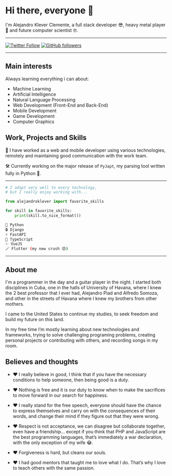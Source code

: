 # Hi there, everyone 👋

I'm Alejandro Klever Clemente, a full stack developer 😎, heavy metal player 🎸 and future computer scientist 🤓.

---

[![Twitter Follow](https://img.shields.io/twitter/follow/aklever4197?label=Follow%20on%20Twitter&color=blue&style=flat&logo=twitter)](https://twitter.com/aklever4197)
[![GitHub followers](https://img.shields.io/github/followers/alejandroklever?label=Follow%20on%20Github&style=flat&color=lightgray&logo=github)](https://github.com/alejandroklever)

---

## Main interests

Always learning everything i can about:

- Machine Learning
- Artificial Intelligence
- Natural Language Processing
- Web Development (Front-End and Back-End)
- Mobile Development
- Game Development
- Computer Graphics

## Work, Projects and Skills

💼 I have worked as a web and mobile developer using various technologies, remotely and maintaining good communication with the work team.

🛠️ Currently working on the major release of `PyJapt`, my parsing tool written fully in Python 🐍.

---

```python
# I adapt very well to every technology,
# but I really enjoy working with...

from alejandroklever import favorite_skills

for skill in favorite_skills:
    print(skill.to_nice_format())
```

```bash
🐍 Python
🔒 Django
⚡ FastAPI
🧩 TypeScript
✨ VueJS
🪄 Flutter (my new crush 😍)
```

---

## About me

I'm a programmer in the day and a guitar player in the night. I started both disciplines in Cuba, one in the halls of University of Havana, where I knew the 2 best professor that I ever had, Alejandro Piad and Alfredo Somoza, and other in the streets of Havana where I knew my brothers from other mothers.

I came to the United States to continue my studies, to seek freedom and build my future on this land.

In my free time I’m mostly learning about new technologies and frameworks, trying to solve challenging programing problems, creating personal projects or contributing with others, and recording songs in my room.

## Believes and thoughts

- ❤️ I really believe in good, I think that if you have the necessary conditions to help someone, then being good is a duty.

- ❤️ Nothing is free and it is our duty to know when to make the sacrifices to move forward in our search for happiness.

- ❤️ I really stand for the free speech, everyone should have the chance to express themselves and carry on with the consequences of their words, and change their mind if they figure out that they were wrong.

- ❤️ Respect is not acceptance, we can disagree but collaborate together, even have a friendship… except if you think that PHP and JavaScript are the best programming languages, that’s immediately a war declaration, with the only exception of my wife 😂.

- ❤️ Forgiveness is hard, but cleans our souls.

- ❤️ I had good mentors that taught me to love what I do. That’s why I love to teach others with the same passion.
